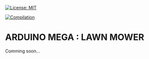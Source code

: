 [![License: MIT](https://img.shields.io/badge/License-MIT-yellow.svg)](https://opensource.org/licenses/MIT)

[![Compilation](https://github.com/theRedMercury/lawn_mower_arduino/actions/workflows/main.yml/badge.svg)](https://github.com/theRedMercury/lawn_mower_arduino/actions/workflows/main.yml)

# ARDUINO MEGA : LAWN MOWER

Comming soon...
